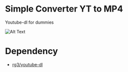 # Simple Converter YT to MP4
Youtube-dl for dummies

![Alt Text](http://oi66.tinypic.com/2wdn2g6.jpg)

# Dependency
   * [rg3/youtube-dl](https://github.com/rg3/youtube-dl)
